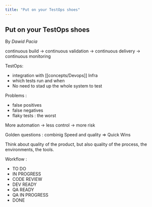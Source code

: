 ```yaml
---
title: "Put on your TestOps shoes"
---
```



## Put on your TestOps shoes
By _Dawid Pacia_

continuous build -> continuous validation -> continuous delivery -> continuous monitoring

TestOps:
- integration with [[concepts/Devops]] Infra
- which tests run and when
- No need to stad up the whole system to test

Problems :
- false positives
- false negatives
- flaky tests : the worst

More automation -> less control -> more risk

Golden questions : combinig Speed and quality
 => Quick Wins

Think about quality of the product, but also quality of the process, the environments, the tools.

Workflow :
- TO DO
- IN PROGRESS
- CODE REVIEW
- DEV READY
- QA READY
- QA IN PROGRESS
- DONE